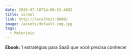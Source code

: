 ```yaml
---
date: 2020-07-10T14:00:53.468Z
title: israel
link: http://localhost:8000/
image: /assets/default-img.jpg
tags:
  - Materiais
---
```

**Ebook:** 1 estratégias para SaaS que você precisa conhecer
